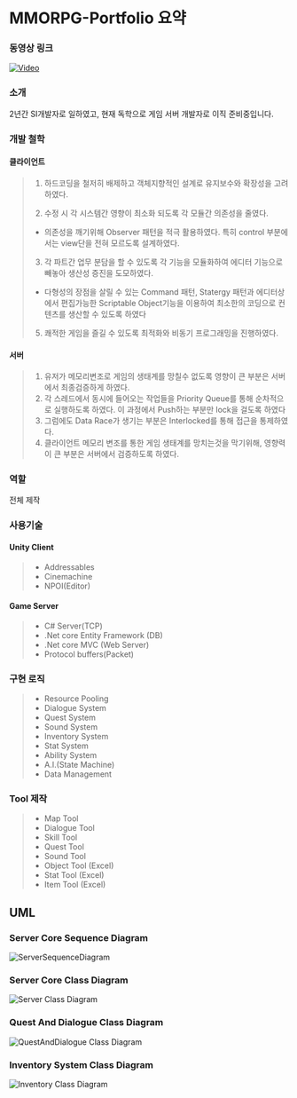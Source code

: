 # MMORPG-Portfolio 요약

### 동영상 링크
[![Video](https://img.youtube.com/vi/D5QFlw5yei8/0.jpg)](https://youtu.be/D5QFlw5yei8)

### 소개
2년간 SI개발자로 일하였고, 현재 독학으로 게임 서버 개발자로 이직 준비중입니다.

### 개발 철학
#### 클라이언트
> 1. 하드코딩을 철저히 배제하고 객체지향적인 설계로 유지보수와 확장성을 고려하였다.
> 
> 2. 수정 시 각 시스템간 영향이 최소화 되도록 각 모듈간 의존성을 줄였다.
> - 의존성을 깨기위해 Observer 패턴을 적극 활용하였다. 특히 control 부분에서는 view단을 전혀 모르도록 설계하였다.
> 
> 3. 각 파트간 업무 분담을 할 수 있도록 각 기능을 모듈화하여 에디터 기능으로 빼놓아 생산성 증진을 도모하였다.
> - 다형성의 장점을 살릴 수 있는 Command 패턴, Statergy 패턴과 에디터상에서 편집가능한 Scriptable Object기능을 이용하여 최소한의 코딩으로 컨텐츠를 생산할 수 있도록 하였다
> 
> 5. 쾌적한 게임을 즐길 수 있도록 최적화와 비동기 프로그래밍을 진행하였다.

#### 서버
> 1. 유저가 메모리변조로 게임의 생태계를 망칠수 없도록 영향이 큰 부분은 서버에서 최종검증하게 하였다.
> 2. 각 스레드에서 동시에 들어오는 작업들을 Priority Queue를 통해 순차적으로 실행하도록 하였다. 이 과정에서 Push하는 부분만 lock을 걸도록 하였다
> 3. 그럼에도 Data Race가 생기는 부분은 Interlocked를 통해 접근을 통제하였다.
> 4. 클라이언트 메모리 변조를 통한 게임 생태계를 망치는것을 막기위해, 영향력이 큰 부분은 서버에서 검증하도록 하였다.

### 역할
전체 제작

### 사용기술
#### Unity Client
> + Addressables
> + Cinemachine
> + NPOI(Editor)

#### Game Server
> + C# Server(TCP)
> + .Net core Entity Framework (DB)
> + .Net core MVC (Web Server)
> + Protocol buffers(Packet)

### 구현 로직
> + Resource Pooling
> + Dialogue System
> + Quest System
> + Sound System
> + Inventory System
> + Stat System
> + Ability System
> + A.I.(State Machine)
> + Data Management

### Tool 제작
> + Map Tool
> + Dialogue Tool
> + Skill Tool
> + Quest Tool
> + Sound Tool
> + Object Tool (Excel)
> + Stat Tool (Excel)
> + Item Tool (Excel)

## UML
### Server Core Sequence Diagram
![ServerSequenceDiagram](https://user-images.githubusercontent.com/95978503/168649220-39a18236-662c-46fe-9e9e-973d82ebbe9a.jpg)
### Server Core Class Diagram
![Server Class Diagram](https://user-images.githubusercontent.com/95978503/168650628-7d8d1d75-687b-4b56-82aa-a935ec7dfe0e.jpg)
### Quest And Dialogue Class Diagram
![QuestAndDialogue Class Diagram](https://user-images.githubusercontent.com/95978503/168651421-27d62714-262c-4d95-86d0-c5693a6cdd05.jpg)
### Inventory System Class Diagram
![Inventory Class Diagram](https://user-images.githubusercontent.com/95978503/168651645-86eb172f-59bd-466a-b4ff-f71f05560f20.jpg)
